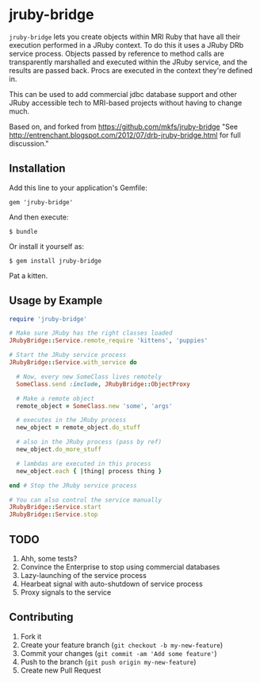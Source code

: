 # jruby-bridge

`jruby-bridge` lets you create objects within MRI Ruby that have all their execution performed in a JRuby context.
To do this it uses a JRuby DRb service process. Objects passed by reference to method calls are transparently marshalled and executed within the JRuby service, and the results are passed back. Procs are executed in the context they're defined in.

This can be used to add commercial jdbc database support and other JRuby accessible tech to MRI-based projects without having to change much.

Based on, and forked from https://github.com/mkfs/jruby-bridge
"See http://entrenchant.blogspot.com/2012/07/drb-jruby-bridge.html for full discussion."

## Installation

Add this line to your application's Gemfile:

    gem 'jruby-bridge'

And then execute:

    $ bundle

Or install it yourself as:

    $ gem install jruby-bridge

Pat a kitten.

## Usage by Example

```ruby
require 'jruby-bridge'

# Make sure JRuby has the right classes loaded
JRubyBridge::Service.remote_require 'kittens', 'puppies'

# Start the JRuby service process
JRubyBridge::Service.with_service do

  # Now, every new SomeClass lives remotely
  SomeClass.send :include, JRubyBridge::ObjectProxy

  # Make a remote object
  remote_object = SomeClass.new 'some', 'args'

  # executes in the JRuby process
  new_object = remote_object.do_stuff

  # also in the JRuby process (pass by ref)
  new_object.do_more_stuff

  # lambdas are executed in this process
  new_object.each { |thing| process thing }

end # Stop the JRuby service process
```

```ruby
# You can also control the service manually
JRubyBridge::Service.start
JRubyBridge::Service.stop
```

## TODO

1. Ahh, some tests?
2. Convince the Enterprise to stop using commercial databases
3. Lazy-launching of the service process
4. Hearbeat signal with auto-shutdown of service process
5. Proxy signals to the service

## Contributing

1. Fork it
2. Create your feature branch (`git checkout -b my-new-feature`)
3. Commit your changes (`git commit -am 'Add some feature'`)
4. Push to the branch (`git push origin my-new-feature`)
5. Create new Pull Request
